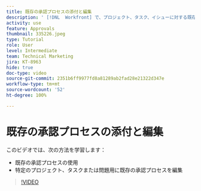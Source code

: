 ```yaml
---
title: 既存の承認プロセスの添付と編集
description: ' [!DNL  Workfront] で、プロジェクト、タスク、イシューに対する既存の承認プロセスを使用し、編集する方法について説明します。'
activity: use
feature: Approvals
thumbnail: 335226.jpeg
type: Tutorial
role: User
level: Intermediate
team: Technical Marketing
jira: KT-8963
hide: true
doc-type: video
source-git-commit: 2351b6ff9977fd8a81289ab2fad28e21322d347e
workflow-type: tm+mt
source-wordcount: '52'
ht-degree: 100%

---
```


# 既存の承認プロセスの添付と編集

このビデオでは、次の方法を学習します：

* 既存の承認プロセスの使用
* 特定のプロジェクト、タスクまたは問題用に既存の承認プロセスを編集

>[!VIDEO](https://video.tv.adobe.com/v/335226/?quality=12&learn=on)

<!---
learn more URLS
--->
